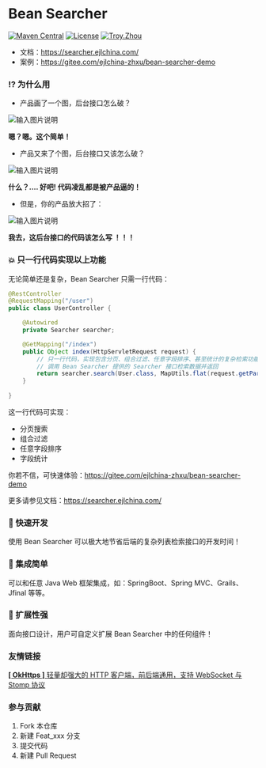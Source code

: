 # Bean Searcher

[![Maven Central](https://maven-badges.herokuapp.com/maven-central/com.ejlchina/bean-searcher/badge.svg)](https://maven-badges.herokuapp.com/maven-central/com.ejlchina/bean-searcher/)
[![License](https://img.shields.io/badge/license-Apache%202-4EB1BA.svg)](https://www.apache.org/licenses/LICENSE-2.0.html)
[![Troy.Zhou](https://img.shields.io/badge/%E4%BD%9C%E8%80%85-ejlchina-orange.svg)](https://github.com/ejlchina)

* 文档：https://searcher.ejlchina.com/
* 案例：https://gitee.com/ejlchina-zhxu/bean-searcher-demo

### ⁉️ 为什么用

* 产品画了一个图，后台接口怎么破？

![输入图片说明](https://images.gitee.com/uploads/images/2021/0101/172143_62355c4e_1393412.png "屏幕截图.png")

**嗯？嗯。这个简单！**

* 产品又来了个图，后台接口又该怎么破？

![输入图片说明](https://images.gitee.com/uploads/images/2021/0101/172608_d622bcd3_1393412.png "屏幕截图.png")

**什么？.... 好吧! 代码凌乱都是被产品逼的！**

* 但是，你的产品放大招了：

![输入图片说明](https://gitee.com/saodiyang/layui-soul-table/raw/master/img/tableFilter.gif "屏幕截图.png")

**我去，这后台接口的代码该怎么写 ！！！**

### 💥 只一行代码实现以上功能

无论简单还是复杂，Bean Searcher 只需一行代码：

```java
@RestController
@RequestMapping("/user")
public class UserController {

    @Autowired
    private Searcher searcher;

    @GetMapping("/index")
    public Object index(HttpServletRequest request) {
        // 只一行代码，实现包含分页、组合过滤、任意字段排序、甚至统计的复杂检索功能
        // 调用 Bean Searcher 提供的 Searcher 接口检索数据并返回
        return searcher.search(User.class, MapUtils.flat(request.getParameterMap()));
    }
	
}
```

这一行代码可实现：

* 分页搜索
* 组合过滤
* 任意字段排序
* 字段统计

你若不信，可快速体验：https://gitee.com/ejlchina-zhxu/bean-searcher-demo

更多请参见文档：https://searcher.ejlchina.com/


### 🚀 快速开发

使用 Bean Searcher 可以极大地节省后端的复杂列表检索接口的开发时间！

### 🌱 集成简单

可以和任意 Java Web 框架集成，如：SpringBoot、Spring MVC、Grails、Jfinal 等等。

### 🔨 扩展性强

面向接口设计，用户可自定义扩展 Bean Searcher 中的任何组件！

### 友情链接

[**[ OkHttps ]** 轻量却强大的 HTTP 客户端，前后端通用，支持 WebSocket 与 Stomp 协议](https://gitee.com/ejlchina-zhxu/okhttps)

### 参与贡献

1.  Fork 本仓库
2.  新建 Feat_xxx 分支
3.  提交代码
4.  新建 Pull Request



